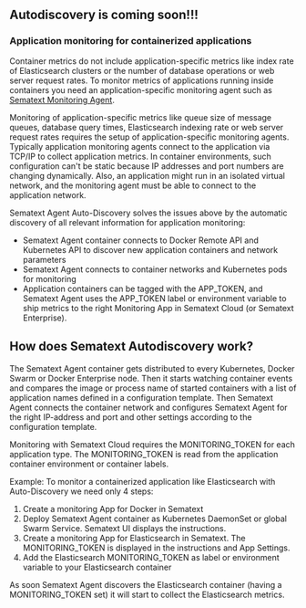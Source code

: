 ## Autodiscovery is coming soon!!! 

### Application monitoring for containerized applications 

Container metrics do not include application-specific metrics like index rate of Elasticsearch clusters or the number of database operations or web server request rates. To monitor metrics of applications running inside containers you need an application-specific monitoring agent such as  [Sematext Monitoring Agent](https://hub.docker.com/r/sematext/spm-client/). 

Monitoring of application-specific metrics like queue size of message queues, database query times, Elasticsearch indexing rate or web server request rates requires the setup of application-specific monitoring agents. Typically application monitoring agents connect to the application via TCP/IP to collect application metrics. In container environments, such configuration can't be static because IP addresses and port numbers are changing dynamically. Also, an application might run in an isolated virtual network, and the monitoring agent must be able to connect to the application network.   

Sematext Agent Auto-Discovery solves the issues above by the automatic discovery of all relevant information for application monitoring:
- Sematext Agent container connects to Docker Remote API and Kubernetes API to discover new application containers and network parameters
- Sematext Agent connects to container networks and Kubernetes pods for monitoring 
- Application containers can be tagged with the APP_TOKEN,  and Sematext Agent uses the APP_TOKEN label or environment variable to ship metrics to the right Monitoring App in Sematext Cloud (or Sematext Enterprise). 

## How does Sematext Autodiscovery work? 

The Sematext Agent container gets distributed to every Kubernetes, Docker Swarm or Docker Enterprise node. Then it starts watching container events and compares the image or process name of started containers with a list of application names defined in a configuration template. Then Sematext Agent connects the container network and configures Sematext Agent for the right IP-address and port and other settings according to the configuration template. 

Monitoring with Sematext Cloud requires the MONITORING_TOKEN for each application type. The MONITORING_TOKEN is read from the application container environment or container labels. 

Example: To monitor a containerized application like Elasticsearch with Auto-Discovery we need only 4 steps: 

1. Create a monitoring App for Docker in Sematext
2. Deploy Sematext Agent container as Kubernetes DaemonSet or global Swarm Service. Sematext UI displays the instructions.  
3. Create a monitoring App for Elasticsearch in Sematext. The MONITORING_TOKEN is displayed in the instructions and App Settings. 
4. Add the Elasticsearch MONITORING_TOKEN as label or environment variable to your Elasticsearch container

As soon Sematext Agent discovers the Elasticsearch container (having a MONITORING_TOKEN set) it will start to collect the Elasticsearch metrics. 



